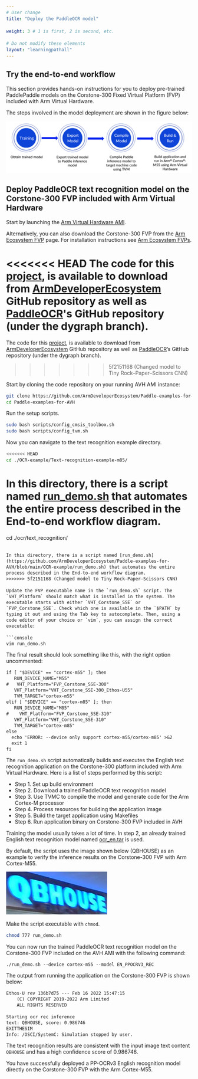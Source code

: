 ```yaml
---
# User change
title: "Deploy the PaddleOCR model"

weight: 3 # 1 is first, 2 is second, etc.

# Do not modify these elements
layout: "learningpathall"
---
```


## Try the end-to-end workflow

This section provides hands-on instructions for you to deploy pre-trained PaddlePaddle models on the Corstone-300 Fixed Virtual Platform (FVP) included with Arm Virtual Hardware.

The steps involved in the model deployment are shown in the figure below:

![End-to-end workflow#center](./Figure3.png "Figure 3. End-to-end workflow")

## Deploy PaddleOCR text recognition model on the Corstone-300 FVP included with Arm Virtual Hardware

Start by launching the [Arm Virtual Hardware AMI](/install-guides/avh/).

Alternatively, you can also download the Corstone-300 FVP from the [Arm Ecosystem FVP](https://developer.arm.com/downloads/-/arm-ecosystem-fvps) page. For installation instructions see [Arm Ecosystem FVPs](/install-guides/fm_fvp/eco_fvp/).

<<<<<<< HEAD
The code for this [project](https://github.com/ArmDeveloperEcosystem/Paddle-examples-for-AVH/tree/main/OCR-example), is available to download from [ArmDeveloperEcosystem](https://github.com/ArmDeveloperEcosystem/Paddle-examples-for-AVH) GitHub repository as well as [PaddleOCR](https://github.com/PaddlePaddle/PaddleOCR/tree/dygraph/deploy/avh)'s GitHub repository (under the dygraph branch).
=======
The code for this [project](https://github.com/ArmDeveloperEcosystem/Paddle-examples-for-AVH/tree/main/OCR-example), is available to download from [ArmDeveloperEcosystem](https://github.com/ArmDeveloperEcosystem/Paddle-examples-for-AVH) GitHub repository as well as [PaddleOCR](https://github.com/PaddlePaddle/PaddleOCR/tree/dygraph/deploy/avh)’s GitHub repository (under the dygraph branch).
>>>>>>> 5f2151168 (Changed model to Tiny Rock–Paper–Scissors CNN)

Start by cloning the code repository on your running AVH AMI instance:

```bash
git clone https://github.com/ArmDeveloperEcosystem/Paddle-examples-for-AVH.git
cd Paddle-examples-for-AVH
```
Run the setup scripts.
```bash
sudo bash scripts/config_cmsis_toolbox.sh
sudo bash scripts/config_tvm.sh
```
Now you can navigate to the text recognition example directory.

```bash
<<<<<<< HEAD
cd ./OCR-example/Text-recognition-example-m85/
```

In this directory, there is a script named [run_demo.sh](https://github.com/ArmDeveloperEcosystem/Paddle-examples-for-AVH/blob/main/OCR-example/Text-recognition-example-m85/run_demo.sh) that automates the entire process described in the End-to-end workflow diagram.
=======
cd ./ocr/text_recognition/
```

In this directory, there is a script named [run_demo.sh](https://github.com/ArmDeveloperEcosystem/Paddle-examples-for-AVH/blob/main/OCR-example/run_demo.sh) that automates the entire process described in the End-to-end workflow diagram.
>>>>>>> 5f2151168 (Changed model to Tiny Rock–Paper–Scissors CNN)

Update the FVP executable name in the `run_demo.sh` script. The `VHT_Platform` should match what is installed in the system. The executable starts with either `VHT_Corstone_SSE` or `FVP_Corstone_SSE`. Check which one is available in the `$PATH` by typing it out and using the Tab key to autocomplete. Then, using a code editor of your choice or `vim`, you can assign the correct executable:

```console
vim run_demo.sh
```

The final result should look something like this, with the right option uncommented:
```
if [ "$DEVICE" == "cortex-m55" ]; then
   RUN_DEVICE_NAME="M55"
#   VHT_Platform="FVP_Corstone_SSE-300"
   VHT_Platform="VHT_Corstone_SSE-300_Ethos-U55"
   TVM_TARGET="cortex-m55"
elif [ "$DEVICE" == "cortex-m85" ]; then
   RUN_DEVICE_NAME="M85"
#    VHT_Platform="FVP_Corstone_SSE-310"
   VHT_Platform="VHT_Corstone_SSE-310"
   TVM_TARGET="cortex-m85"
else
  echo 'ERROR: --device only support cortex-m55/cortex-m85' >&2
  exit 1
fi
```

The `run_demo.sh` script automatically builds and executes the English text recognition application on the Corstone-300 platform included with Arm Virtual Hardware. Here is a list of steps performed by this script:

- Step 1. Set up build environment
- Step 2. Download a trained PaddleOCR text recognition model
- Step 3. Use TVMC to compile the model and generate code for the Arm Cortex-M processor
- Step 4. Process resources for building the application image
- Step 5. Build the target application using Makefiles
- Step 6. Run application binary on Corstone-300 FVP included in AVH

Training the model usually takes a lot of time. In step 2, an already trained English text recognition model named [ocr_en.tar](https://paddleocr.bj.bcebos.com/tvm/ocr_en.tar) is used.

By default, the script uses the image shown below (QBHOUSE) as an example to verify the inference results on the Corstone-300 FVP with Arm Cortex-M55.

![QBHOUSE#center](./Figure4.png)

Make the script executable with `chmod`.

```bash
chmod 777 run_demo.sh
```

You can now run the trained PaddleOCR text recognition model on the Corstone-300 FVP included on the AVH AMI with the following command:

```console
./run_demo.sh --device cortex-m55 --model EN_PPOCRV3_REC
```

The output from running the application on the Corstone-300 FVP is shown below:

```output
Ethos-U rev 136b7d75 --- Feb 16 2022 15:47:15
    (C) COPYRIGHT 2019-2022 Arm Limited
    ALL RIGHTS RESERVED

Starting ocr rec inference
text: QBHOUSE, score: 0.986746
EXITTHESIM
Info: /OSCI/SystemC: Simulation stopped by user.
```
The text recognition results are consistent with the input image text content `QBHOUSE` and has a high confidence score of 0.986746.

You have successfully deployed a PP-OCRv3 English recognition model directly on the Corstone-300 FVP with the Arm Cortex-M55.


